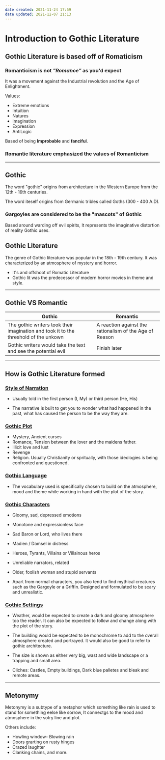 ```yaml
---
date created: 2021-11-24 17:59
date updated: 2021-12-07 21:13
---
```


# Introduction to Gothic Literature

## Gothic Literature is based off of Romaticism

### Romanticism is not _"Romance"_ as you'd expect

It was a movement against the Industrial revolution and the Age of Enlightment.

Values:

- Extreme emotions
- Intuition
- Natures
- Imagination
- Expression
- AntiLogic

Based of being **Improbable** and **fanciful**.

### Romantic literature emphasized the values of Romanticism

---

## Gothic

The word "gothic" origins from architecture in the Western Europe from the 12th - 16th centuries.

The word iteself origins from Germanic tribles called Goths (300 - 400 A.D).

### Gargoyles are considered to be the "mascots" of Gothic

Based around warding off evil spirits, It represents the imaginative distortion of reality Gothic uses.

## Gothic Literature

The genre of Gothic literature was popular in the 18th - 19th century. It was characterized by an atmosphere of mystery and horror.

- It's and offshoot of Romatic Literature
- Gothic lit was the predecessor of modern horror movies in theme and style.

---

## Gothic VS Romantic

| Gothic                                                                               | Romantic                                                |
| ------------------------------------------------------------------------------------ | ------------------------------------------------------- |
| The gothic writers took their imagination and took it to the threshold of the unkown | A reaction against the rationalism of the Age of Reason |
| Gothic writers would take the text and see the potential evil                        | Finish later                                            |

---

## How is Gothic Literature formed

### <u>Style of Narration</u>

- Usually told in the first person (I, My) or third person (He, His)

- The narrative is built to get you to wonder what had happened in the past, what has caused the person to be the way they are.

### <u>Gothic Plot</u>

- Mystery, Ancient curses
- Romance, Tension between the lover and the maidens father.
- Illicit love and lust
- Revenge
- Religion. Usually Christianity or spritually, with those ideologies is being confronted and questioned.

### <u>Gothic Language</u>

- The vocabulary used is specifically chosen to build on the atmosphere, mood and theme while working in hand with the plot of the story.

### <u>Gothic Characters</u>

- Gloomy, sad, depressed emotions

- Monotone and expressionless face

- Sad Baron or Lord, who lives there

- Madien / Damsel in distress

- Heroes, Tyrants, Villains or Villainous heros

- Unreliable narrators, related

- Older, foolish woman and stupid servants

- Apart from normal characters, you also tend to find mythical creatures such as the Gargoyle or a Griffin. Designed and formulated to be scary and unrealistic.

### <u>Gothic Settings</u>

- Weather, would be expected to create a dark and gloomy atmosphere too the reader. It can also be expected to follow and change along with the plot of the story.

- The building would be expected to be monochrome to add to the overall atmosphere created and portrayed. It would also be good to refer to gothic architecture.

- The size is shown as either very big, wast and wide landscape or a trapping and small area.

- Cliches: Castles, Empty buildings, Dark blue palletes and bleak and remote areas.

---

## Metonymy

Metonymy is a subtype of a metaphor which something like rain is used to stand for something eelse like sorrow, It connectgs to the mood and atmosphere in the sotry line and plot.

Others include:

- Howling window- Blowing rain
- Doors grarting on rusty hinges
- Crazed laughter
- Clanking chains, and more.
